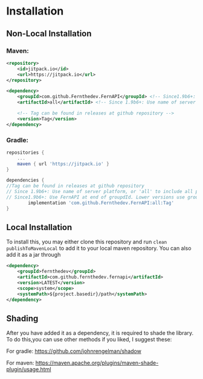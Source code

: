 
# Installation

## Non-Local Installation
### Maven:
```xml
<repository>
    <id>jitpack.io</id>
    <url>https://jitpack.io</url>
</repository>
```
```xml
<dependency>
    <groupId>com.github.Fernthedev.FernAPI</groupId> <!-- Since1.9b6+: Use FernAPI at end of groupdId. Lower versions use groupId without FernAPI and instead provide it in artifactId -->
    <artifactId>all</artifactId> <!-- Since 1.9b6+: Use name of server platform, or 'all' to include all platforms. Eg. spigot, bungee, sponge, velocity. You may even import the core to implement your own API, though it isn't recommended -->

    <!-- Tag can be found in releases at github repository -->
    <version>Tag</version>
</dependency>
```

### Gradle:
```gradle
repositories {
    ...
    maven { url 'https://jitpack.io' }
}
```
```gradle
dependencies {
//Tag can be found in releases at github repository
// Since 1.9b6+: Use name of server platform, or 'all' to include all platforms. Eg. spigot, bungee, sponge, velocity. You may even import the core to implement your own API, though it isn't recommended
// Since1.9b6+: Use FernAPI at end of groupdId. Lower versions use groupId without FernAPI and instead provide it in artifactId
        implementation 'com.github.Fernthedev.FernAPI:all:Tag'
}
```

## Local Installation
To install this, you may either clone this repository and run 
`clean publishToMavenLocal` to add it to your local maven repository. You can also add it as a jar through 
```xml
<dependency>
    <groupId>fernthedev</groupId>
    <artifactId>com.github.fernthedev.fernapi</artifactId>
    <version>LATEST</version>
    <scope>system</scope>
    <systemPath>${project.basedir}/path</systemPath>
</dependency>
```

## Shading
After you have added it as a dependency, it is required to shade the library. 
To do this,you can use other methods if you liked, I suggest these:

For gradle: https://github.com/johnrengelman/shadow

For maven: https://maven.apache.org/plugins/maven-shade-plugin/usage.html